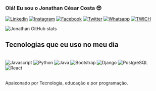 ### Olá! Eu sou o Jonathan César Costa 😎

[![Linkedin](https://img.shields.io/badge/LinkedIn-0077B5?style=for-the-badge&logo=linkedin&logoColor=white)](https://www.linkedin.com/in/johncesarscosta/)
[![Instagram](https://img.shields.io/badge/Instagram-E4405F?style=for-the-badge&logo=instagram&logoColor=white)](https://www.instagram.com/johncesarscosta/)
[![Facebook](https://img.shields.io/badge/Facebook-1877F2?style=for-the-badge&logo=facebook&logoColor=white)](https://www.facebook.com/jhoncaesar)
[![Twitter](https://img.shields.io/badge/Twitter-1DA1F2?style=for-the-badge&logo=twitter&logoColor=white)](https://twitter.com/Johncesarofc)
[![Whatsapp](https://img.shields.io/badge/WhatsApp-25D366?style=for-the-badge&logo=whatsapp&logoColor=white)](https://api.whatsapp.com/send/?phone=5561995085602&text&type=phone_number&app_absent=0)
[![TWICH](https://img.shields.io/badge/Twitch-9146FF?style=for-the-badge&logo=twitch&logoColor=white)](https://www.twitch.tv/john__venom)

![Jonathan GitHub stats](https://github-readme-stats.vercel.app/api?username=jonathancscosta&show_icons=true&theme=dracula)

## Tecnologias que eu uso no meu dia
<div Style="display: inline_block"><br/>
<img align="center" alt="Javascript" src="https://img.shields.io/badge/JavaScript-F7DF1E?style=for-the-badge&logo=javascript&logoColor=black" >
<img align="center" alt="Python" src="https://img.shields.io/badge/Python-3776AB?style=for-the-badge&logo=python&logoColor=white" >
<img align="center" alt="Java" src="https://img.shields.io/badge/Java-ED8B00?style=for-the-badge&logo=openjdk&logoColor=white" >
<img align="center" alt="Bootstrap" src="https://img.shields.io/badge/Bootstrap-563D7C?style=for-the-badge&logo=bootstrap&logoColor=white" >
<img align="center" alt="Django" src="https://img.shields.io/badge/Django-092E20?style=for-the-badge&logo=django&logoColor=white" >
<img align="center" alt="PostgreSQL" src="https://img.shields.io/badge/PostgreSQL-316192?style=for-the-badge&logo=postgresql&logoColor=white" >
<img align="center" alt="React" src="https://img.shields.io/badge/React-20232A?style=for-the-badge&logo=react&logoColor=61DAFB" >
</div><br/>

Apaixonado por Tecnologia, educação e por programação.


